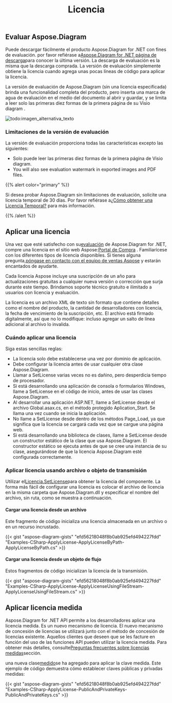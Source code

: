 ﻿---
title: Licencia
type: docs
weight: 50
url: /es/net/licensing/
description: Aspose. Diagram for .NET invita a sus clientes a obtener una licencia Clásica y una Licencia Medida. Así como utilizar una licencia limitada para explorar mejor el producto.
---
## **Evaluar Aspose.Diagram**
Puede descargar fácilmente el producto Aspose.Diagram for .NET con fines de evaluación. por favor refiérase a[Aspose.Diagram for .NET página de descarga](https://www.nuget.org/packages/Aspose.Diagram/)para conocer la última versión. La descarga de evaluación es la misma que la descarga comprada. La versión de evaluación simplemente obtiene la licencia cuando agrega unas pocas líneas de código para aplicar la licencia.

La versión de evaluación de Aspose.Diagram (sin una licencia especificada) brinda una funcionalidad completa del producto, pero inserta una marca de agua de evaluación en el medio del documento al abrir y guardar, y se limita a leer solo las primeras diez formas de la primera página de su Visio diagram .

![todo:imagen_alternativa_texto](licensing_1.png)
### **Limitaciones de la versión de evaluación**
La versión de evaluación proporciona todas las características excepto las siguientes:

- Solo puede leer las primeras diez formas de la primera página de Visio diagram.
- You will also see evaluation watermark in exported images and PDF files.

{{% alert color="primary" %}} 

 Si desea probar Aspose.Diagram sin limitaciones de evaluación, solicite una licencia temporal de 30 días. Por favor refiérase a[¿Cómo obtener una Licencia Temporal?](https://purchase.aspose.com/temporary-license) para más información.

{{% /alert %}} 
## **Aplicar una licencia**
Una vez que esté satisfecho con su[evaluación](https://downloads.aspose.com/diagram/net) de Aspose.Diagram for .NET, compre una licencia en el sitio web Aspose:[Portal de Compra](https://purchase.aspose.com/buy) . Familiarícese con los diferentes tipos de licencia disponibles. Si tienes alguna pregunta,[póngase en contacto con el equipo de ventas Aspose](https://about.aspose.com/contact) y estarán encantados de ayudarte.

Cada licencia Aspose incluye una suscripción de un año para actualizaciones gratuitas a cualquier nueva versión o corrección que surja durante este tiempo. Brindamos soporte técnico gratuito e ilimitado a usuarios con licencia y evaluación.

La licencia es un archivo XML de texto sin formato que contiene detalles como el nombre del producto, la cantidad de desarrolladores con licencia, la fecha de vencimiento de la suscripción, etc. El archivo está firmado digitalmente, así que no lo modifique: incluso agregar un salto de línea adicional al archivo lo invalida.
### **Cuándo aplicar una licencia**
Siga estas sencillas reglas:

- La licencia solo debe establecerse una vez por dominio de aplicación.
- Debe configurar la licencia antes de usar cualquier otra clase Aspose.Diagram.
- Llamar a SetLicense varias veces no es dañino, pero desperdicia tiempo de procesador.
- Si está desarrollando una aplicación de consola o formularios Windows, llame a SetLicense en el código de inicio, antes de usar las clases Aspose.Diagram.
- Al desarrollar una aplicación ASP.NET, llame a SetLicense desde el archivo Global.asax.cs, en el método protegido Aplication_Start. Se llama una vez cuando se inicia la aplicación.
- No llame a SetLicense desde dentro de los métodos Page_Load, ya que significa que la licencia se cargará cada vez que se cargue una página web.
- Si está desarrollando una biblioteca de clases, llame a SetLicense desde un constructor estático de la clase que usa Aspose.Diagram. El constructor estático se ejecuta antes de que se cree una instancia de su clase, asegurándose de que la licencia Aspose.Diagram esté configurada correctamente.
### **Aplicar licencia usando archivo o objeto de transmisión**
 Utilizar el[Licencia.SetLicense](https://reference.aspose.com/diagram/net/aspose.diagram/license)para obtener la licencia del componente. La forma más fácil de configurar una licencia es colocar el archivo de licencia en la misma carpeta que Aspose.Diagram.dll y especificar el nombre del archivo, sin ruta, como se muestra a continuación.
#### **Cargar una licencia desde un archivo**
Este fragmento de código inicializa una licencia almacenada en un archivo o en un recurso incrustado.

{{< gist "aspose-diagram-gists" "efd56218048f8b0ab925efd494227fdd" "Examples-CSharp-ApplyLicense-ApplyLicenseByPath-ApplyLicenseByPath.cs" >}}
#### **Cargar una licencia desde un objeto de flujo**
Estos fragmentos de código inicializan la licencia de la transmisión.

{{< gist "aspose-diagram-gists" "efd56218048f8b0ab925efd494227fdd" "Examples-CSharp-ApplyLicense-ApplyLicenseUsingFileStream-ApplyLicenseUsingFileStream.cs" >}}
## **Aplicar licencia medida**
Aspose.Diagram for .NET API permite a los desarrolladores aplicar una licencia medida. Es un nuevo mecanismo de licencia. El nuevo mecanismo de concesión de licencias se utilizará junto con el método de concesión de licencias existente. Aquellos clientes que deseen que se les facture en función del uso de las funciones API pueden utilizar la licencia medida. Para obtener más detalles, consulte[Preguntas frecuentes sobre licencias medidas](https://purchase.aspose.com/faqs/licensing/metered)sección.

una nueva clase[medido](https://reference.aspose.com/diagram/net/aspose.diagram/metered)se ha agregado para aplicar la clave medida. Este ejemplo de código demuestra cómo establecer claves públicas y privadas medidas:

{{< gist "aspose-diagram-gists" "efd56218048f8b0ab925efd494227fdd" "Examples-CSharp-ApplyLicense-PublicAndPrivateKeys-PublicAndPrivateKeys.cs" >}}

